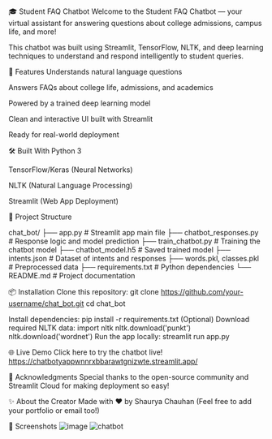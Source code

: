 🎓 Student FAQ Chatbot
Welcome to the Student FAQ Chatbot — your virtual assistant for answering questions about college admissions, campus life, and more!

This chatbot was built using Streamlit, TensorFlow, NLTK, and deep learning techniques to understand and respond intelligently to student queries.

🚀 Features
Understands natural language questions

Answers FAQs about college life, admissions, and academics

Powered by a trained deep learning model

Clean and interactive UI built with Streamlit

Ready for real-world deployment

🛠️ Built With
Python 3

TensorFlow/Keras (Neural Networks)

NLTK (Natural Language Processing)

Streamlit (Web App Deployment)

📂 Project Structure


chat_bot/
├── app.py                  # Streamlit app main file
├── chatbot_responses.py     # Response logic and model prediction
├── train_chatbot.py         # Training the chatbot model
├── chatbot_model.h5         # Saved trained model
├── intents.json             # Dataset of intents and responses
├── words.pkl, classes.pkl   # Preprocessed data
├── requirements.txt         # Python dependencies
└── README.md                # Project documentation

📦 Installation
Clone this repository:
git clone https://github.com/your-username/chat_bot.git
cd chat_bot

Install dependencies:
pip install -r requirements.txt
(Optional) Download required NLTK data:
import nltk
nltk.download('punkt')
nltk.download('wordnet')
Run the app locally:
streamlit run app.py

🌐 Live Demo
Click here to try the chatbot live!
https://chatbotyappwnnrxbbarawtgnizwte.streamlit.app/

🙌 Acknowledgments
Special thanks to the open-source community and Streamlit Cloud for making deployment so easy!

✨ About the Creator
Made with ❤️ by Shaurya Chauhan
(Feel free to add your portfolio or email too!)

📌 Screenshots
![image](https://github.com/user-attachments/assets/e20724f5-52ec-4b7d-911e-a4e9b664b918)
![chatbot](https://github.com/user-attachments/assets/44b0f4cc-627d-4a08-b59b-7d2c04f142c4)


